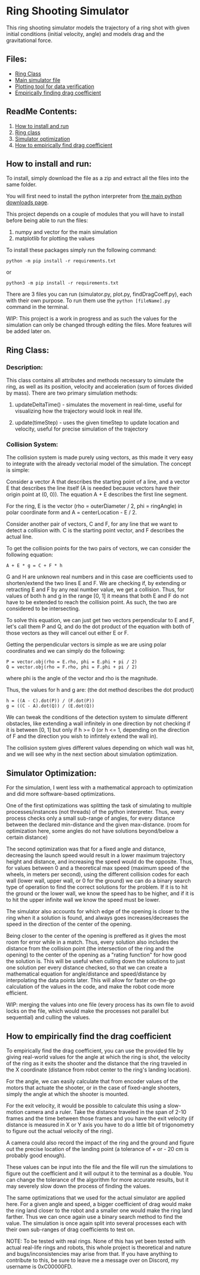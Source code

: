 # Ring Shooting Simulator  
This ring shooting simulator models the trajectory of a ring shot with given initial conditions (initial velocity, angle) and models drag and the gravitational force.

## Files:
- [Ring Class](https://github.com/0xC00000FD/CrescendoSimulator/blob/master/ring.py)
- [Main simulator file](https://github.com/0xC00000FD/CrescendoSimulator/blob/master/simulator.py)
- [Plotting tool for data verification](https://github.com/0xC00000FD/CrescendoSimulator/blob/master/plot.py)
- [Empirically finding drag coefficient](https://github.com/0xC00000FD/CrescendoSimulator/blob/master/findDragCoeff.py)

## ReadMe Contents:
1. [How to install and run](#how-to-run)
2. [Ring class](#ring-class)
3. [Simulator optimization](#simulator-optimization)
4. [How to empirically find drag coefficient](#how-to-empirically-find-drag-coefficient)


## How to install and run:
To install, simply download the file as a zip and extract all the files into the same folder.

You will first need to install the python interpreter from [the main python downloads page](https://www.python.org/downloads/).

This project depends on a couple of modules that you will have to install before being able to run the files:
1. numpy and vector for the main simulation
2. matplotlib for plotting the values  
  
To install these packages simply run the following command:
```
python -m pip install -r requirements.txt
```
or
```
python3 -m pip install -r requirements.txt
```

There are 3 files you can run (simulator.py, plot.py, findDragCoeff.py), each with their own purpose. To run them use the ```python [fileName].py``` command in the terminal.

WIP: This project is a work in progress and as such the values for the simulation can only be changed through editing the files. More features will be added later on.

## Ring Class:

### Description:
This class contains all attributes and methods necessary to simulate the ring, as well as its position, velocity and acceleration (sum of forces divided by mass). There are two primary simulation methods:

1. updateDeltaTime() - simulates the movement in real-time, useful for visualizing how the trajectory would look in real life.

2. update(timeStep) - uses the given timeStep to update location and velocity, useful for precise simulation of the trajectory


### Collision System:
The collision system is made purely using vectors, as this made it very easy to integrate with the already vectorial model of the simulation. The concept is simple:

Consider a vector A that describes the starting point of a line, and a vector E that describes the line itself (A is needed because vectors have their origin point at (0, 0)). The equation A + E describes the first line segment. 

For the ring, E is the vector (rho = outerDiameter / 2, phi = ringAngle) in polar coordinate form and A = centerLocation - E / 2.

Consider another pair of vectors, C and F, for any line that we want to detect a collision with. C is the starting point vector, and F describes the actual line.

To get the collision points for the two pairs of vectors, we can consider the following equation:

    A + E * g = C + F * h

G and H are unknown real numbers and in this case are coefficients used to shorten/extend the two lines E and F. We are checking if, by extending or retracting E and F by any real number value, we get a collision. Thus, for values of both h and g in the range [0, 1] it means that both E and F do not have to be extended to reach the collision point. As such, the two are considered to be intersecting.

To solve this equation, we can just get two vectors perpendicular to E and F, let's call them P and Q, and do the dot product of the equation with both of those vectors as they will cancel out either E or F.

Getting the perpendicular vectors is simple as we are using polar coordinates and we can simply do the following:
```
P = vector.obj(rho = E.rho, phi = E.phi + pi / 2)
Q = vector.obj(rho = F.rho, phi = F.phi + pi / 2)
```
where phi is the angle of the vector and rho is the magnitude.

Thus, the values for h and g are: (the dot method describes the dot product)

```
h = ((A - C).dot(P)) / (F.dot(P))
g = ((C - A).dot(Q)) / (E.dot(Q))
```

We can tweak the conditions of the detection system to simulate different obstacles, like extending a wall infinitely in one direction by not checking if it is between [0, 1] but only if h >= 0 (or h <= 1, depending on the direction of F and the direction you wish to infintely extend the wall in).

The collision system gives different values depending on which wall was hit, and we will see why in the next section about simulation optimization.

## Simulator Optimization:
For the simulation, I went less with a mathematical approach to optimization and did more software-based optimizations.

One of the first optimizations was splitting the task of simulating to multiple processes/instances (not threads) of the python interpreter. Thus, every process checks only a small sub-range of angles, for every distance between the declared min-distance and the given max-distance. (room for optimization here, some angles do not have solutions beyond/below a certain distance)

The second optimization was that for a fixed angle and distance, decreasing the launch speed would result in a lower maximum trajectory height and distance, and increasing the speed would do the opposite. Thus, for values between 0 and a theoretical max speed (maximum speed of the wheels, in meters per second), using the different collision codes for each wall (lower wall, upper wall, or 0 for the ground) we can do a binary search type of operation to find the correct solutions for the problem. If it is to hit the ground or the lower wall, we know the speed has to be higher, and if it is to hit the upper infinite wall we know the speed must be lower.

The simulator also accounts for which edge of the opening is closer to the ring when it a solution is found, and always goes increases/decreases the speed in the direction of the center of the opening.

Being closer to the center of the opening is preffered as it gives the most room for error while in a match. Thus, every solution also includes the distance from the collision point (the intersection of the ring and the opening) to the center of the opening as a "rating function" for how good the solution is. This will be useful when culling down the solutions to just one solution per every distance checked, so that we can create a mathematical equation for angle/distance and speed/distance by interpolating the data points later. This will allow for faster on-the-go calculation of the values in the code, and make the robot code more efficient.

WIP: merging the values into one file (every process has its own file to avoid locks on the file, which would make the processes not parallel but sequential) and culling the values.

## How to empirically find the drag coefficient
To empirically find the drag coefficient, you can use the provided file by giving real-world values for the angle at which the ring is shot, the velocity of the ring as it exits the shooter and the distance that the ring traveled in the X coordinate (distance from robot center to the ring's landing location).

For the angle, we can easily calculate that from encoder values of the motors that actuate the shooter, or in the case of fixed-angle shooters, simply the angle at which the shooter is mounted.

For the exit velocity, it would be possible to calculate this using a slow-motion camera and a ruler. Take the distance traveled in the span of 2-10 frames and the time between those frames and you have the exit velocity (if distance is measured in X or Y axis you have to do a little bit of trigonometry to figure out the actual velocity of the ring).

A camera could also record the impact of the ring and the ground and figure out the precise location of the landing point (a tolerance of + or - 20 cm is probably good enough).

These values can be input into the file and the file will run the simulations to figure out the coefficient and it will output it to the terminal as a double. You can change the tolerance of the algorithm for more accurate results, but it may severely slow down the process of finding the values.

The same optimizations that we used for the actual simulator are applied here. For a given angle and speed, a bigger coefficient of drag would make the ring land closer to the robot and a smaller one would make the ring land farther. Thus we can once again use a binary search method to find the value. The simulation is once again split into several processes each with their own sub-ranges of drag coefficients to test on.

NOTE: To be tested with real rings. None of this has yet been tested with actual real-life rings and robots, this whole project is theoretical and nature and bugs/inconsistencies may arise from that. If you have anything to contribute to this, be sure to leave me a message over on Discord, my username is 0xC00000FD.